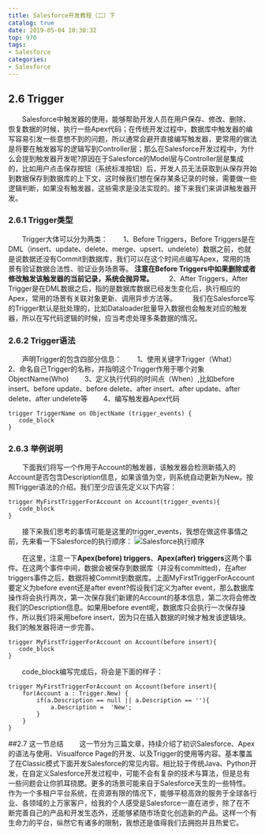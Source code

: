 ```yaml
---
title: Salesforce开发教程（二）下
catalog: true
date: 2019-05-04 10:30:32
top: 970
tags: 
- Salesforce
categories:
- Salesforce
---
```

## 2.6 Trigger
&emsp;&emsp;Salesforce中触发器的使用，能够帮助开发人员在用户保存、修改、删除、恢复数据的时候，执行一些Apex代码；在传统开发过程中，数据库中触发器的编写容易引发一些意想不到的问题，所以通常会避开直接编写触发器，更常用的做法是将要在触发器写的逻辑写到Controller层；那么在Salesforce开发过程中，为什么会提到触发器开发呢?原因在于Salesforce的Model层与Controller层是集成的，比如用户点击保存按钮（系统标准按钮）后，开发人员无法获取到从保存开始到数据保存到数据库的上下文，这时候我们想在保存某条记录的时候，需要做一些逻辑判断，如果没有触发器，这些需求是没法实现的。接下来我们来讲讲触发器开发。
### 2.6.1 Trigger类型
&emsp;&emsp;Trigger大体可以分为两类：
&emsp;&emsp;1、Before Triggers，Before Triggers是在DML（insert、update、delete、merge、upsert、undelete）数据之前，也就是说数据还没有Commit到数据库，我们可以在这个时间点编写Apex，常用的场景有验证数据合法性、验证业务场景等。
**注意在Before Triggers中如果删除或者修改触发该触发器的当前记录，系统会抛异常。**
&emsp;&emsp;2、After Triggers，After Trigger是在DML数据之后，指的是数据库数据已经发生变化后，执行相应的Apex，常用的场景有关联对象更新、调用异步方法等。
&emsp;&emsp;我们在Salesforce写的Trigger默认是批处理的，比如Dataloader批量导入数据也会触发对应的触发器，所以在写代码逻辑的时候，应当考虑处理多条数据的情况。
### 2.6.2 Trigger语法
&emsp;&emsp;声明Trigger的包含四部分信息：
&emsp;&emsp;1、使用关键字Trigger（What）
&emsp;&emsp;2、命名自己Trigger的名称，并指明这个Trigger作用于哪个对象ObjectName(Who)
&emsp;&emsp;3、定义执行代码的时间点（When）,比如before insert、before update、before delete、after insert、after update、after delete、after undelete等
&emsp;&emsp;4、编写触发器Apex代码
```
trigger TriggerName on ObjectName (trigger_events) {
   code_block
}
```

### 2.6.3 举例说明
&emsp;&emsp;下面我们将写一个作用于Account的触发器，该触发器会检测新插入的Account是否包含Description信息，如果该值为空，则系统自动更新为New。按照Trigger语法的介绍。我们至少应该先定义以下内容：
```
trigger MyFirstTriggerForAccount on Account(trigger_events){
   code_block
}
```
&emsp;&emsp;接下来我们思考的事情可能是这里的trigger_events，我想在做这件事情之前，先来看一下Salesforce的执行顺序：
![Salesforce执行顺序](https://upload-images.jianshu.io/upload_images/14975804-1fc12d3ee1661b6e.png?imageMogr2/auto-orient/strip%7CimageView2/2/w/1240)

&emsp;&emsp;在这里，注意一下**Apex(before) triggers**、**Apex(after) triggers**这两个事件。在这两个事件中间，数据会被保存到数据库（并没有committed)，在after triggers事件之后，数据将被Commit到数据库。上面MyFirstTriggerForAccount要定义为before event还是after event?假设我们定义为after event，那么数据库操作将会执行两次，第一次保存我们新建的Account的基本信息，第二次将会修改我们的Description信息。如果用before event呢，数据库只会执行一次保存操作，所以我们将采用before insert，因为只在插入数据的时候才触发该逻辑块。我们的触发器将进一步完善。
```
trigger MyFirstTriggerForAccount on Account(before insert){
   code_block
}
```
&emsp;&emsp;code_block编写完成后，将会是下面的样子：
```
trigger MyFirstTriggerForAccount on Account(before insert){
    for(Account a : Trigger.New) {
        if(a.Description == null || a.Description == ''){
            a.Description =  'New';
        }
    }   
}
```
##2.7 这一节总结
&emsp;&emsp;这一节分为三篇文章，持续介绍了初识Salesforce、Apex的语法与使用、Visualforce Page的开发、以及Trigger的使用等内容。基本覆盖了在Classic模式下面开发Salesforce的常见内容。相比较于传统Java、Python开发，在自定义Salesforce开发过程中，可能不会有复杂的技术与算法，但是总有一些问题会让你抓耳挠腮。更多的场景可能来自于Salesforce天生的一些特性。作为一个多租户平台系统，在资源有限的情况下，能够平稳高效的服务于全球各行业、各领域的上万家客户，给我的个人感受是Salesforce一直在进步，除了在不断完善自己的产品和开发生态外，还能够紧随市场变化创造新的产品。这样一个有生命力的平台，纵然它有诸多的限制，我想还是值得我们去拥抱并且热爱它。